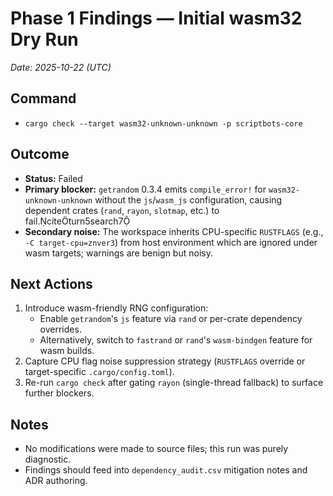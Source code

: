 # Phase 1 Findings — Initial wasm32 Dry Run

_Date: 2025-10-22 (UTC)_

## Command
- `cargo check --target wasm32-unknown-unknown -p scriptbots-core`

## Outcome
- **Status:** Failed
- **Primary blocker:** `getrandom` 0.3.4 emits `compile_error!` for `wasm32-unknown-unknown` without the `js`/`wasm_js` configuration, causing dependent crates (`rand`, `rayon`, `slotmap`, etc.) to fail.citeturn5search7
- **Secondary noise:** The workspace inherits CPU-specific `RUSTFLAGS` (e.g., `-C target-cpu=znver3`) from host environment which are ignored under wasm targets; warnings are benign but noisy.

## Next Actions
1. Introduce wasm-friendly RNG configuration:
   - Enable `getrandom`'s `js` feature via `rand` or per-crate dependency overrides.
   - Alternatively, switch to `fastrand` or `rand`'s `wasm-bindgen` feature for wasm builds.
2. Capture CPU flag noise suppression strategy (`RUSTFLAGS` override or target-specific `.cargo/config.toml`).
3. Re-run `cargo check` after gating `rayon` (single-thread fallback) to surface further blockers.

## Notes
- No modifications were made to source files; this run was purely diagnostic.
- Findings should feed into `dependency_audit.csv` mitigation notes and ADR authoring.
